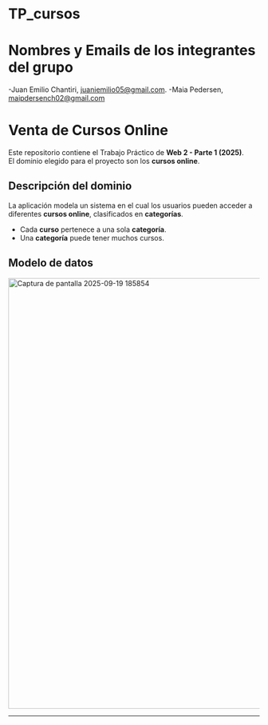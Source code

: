 # TP_cursos
# Nombres y Emails de los integrantes del grupo
-Juan Emilio Chantiri, juaniemilio05@gmail.com.
-Maia Pedersen, maipdersench02@gmail.com
# Venta de Cursos Online

Este repositorio contiene el Trabajo Práctico de **Web 2 - Parte 1 (2025)**.  
El dominio elegido para el proyecto son los **cursos online**.

## Descripción del dominio
La aplicación modela un sistema en el cual los usuarios pueden acceder a diferentes **cursos online**, clasificados en **categorías**.  

- Cada **curso** pertenece a una sola **categoría**.  
- Una **categoría** puede tener muchos cursos.  


## Modelo de datos
<img width="1918" height="862" alt="Captura de pantalla 2025-09-19 185854" src="https://github.com/user-attachments/assets/d3b27ec0-9973-43c7-a166-f930186f68d2" />


---



